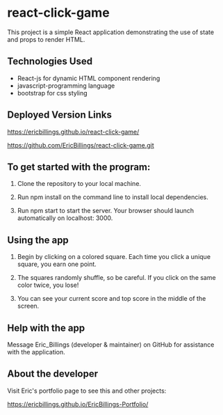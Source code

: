 # react-click-game

This project is a simple React application demonstrating the use of state and props to render HTML.

## Technologies Used

* React-js for dynamic HTML component rendering
* javascript-programming language
* bootstrap for css styling

## Deployed Version Links
<https://ericbillings.github.io/react-click-game/>

<https://github.com/EricBillings/react-click-game.git>


## To get started with the program: 

1. Clone the repository to your local machine.

1. Run npm install on the command line to install local dependencies. 

1. Run npm start to start the server.  Your browser should launch automatically on localhost: 3000.


## Using the app

1.  Begin by clicking on a colored square.  Each time you click a unique square, you earn one point.

1.  The squares randomly shuffle, so be careful. If you click on the same color twice, you lose!

1.  You can see your current score and top score in the middle of the screen.


## Help with the app

Message Eric_Billings (developer & maintainer) on GitHub for assistance with the application.

## About the developer

Visit Eric's portfolio page to see this and other projects:

<https://ericbillings.github.io/EricBillings-Portfolio/>